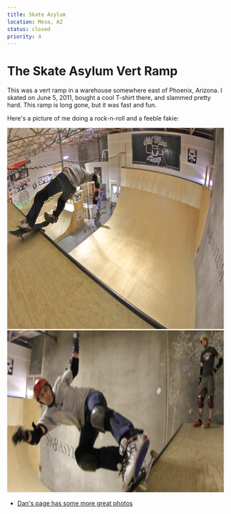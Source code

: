 ```yaml
---
title: Skate Asylum
location: Mesa, AZ
status: closed
priority: 4
---
```


# The Skate Asylum Vert Ramp

This was a vert ramp in a warehouse somewhere east
of Phoenix, Arizona.
I skated on June 5, 2011, bought a cool T-shirt there, and slammed pretty
hard.
This ramp is long gone, but it was fast and fun.

Here's a picture of me doing a rock-n-roll and a feeble fakie:

<img src="../../public/images/asylum.png"   width="700px"  height="467px" />

<img src="../../public/images/asylum-feeble-fakie.png"   width="700px"  height="376px" />

<br/>

- [Dan's page has some more great photos](https://www.northwestskater.com/sk8asylum.html)
